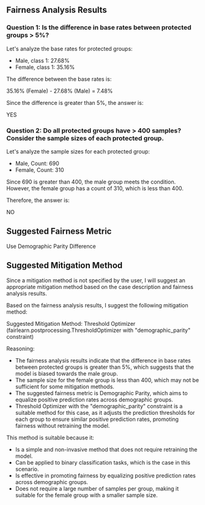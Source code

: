## Fairness Analysis Results

### Question 1: Is the difference in base rates between protected groups > 5%?

Let's analyze the base rates for protected groups:

* Male, class 1: 27.68%
* Female, class 1: 35.16%

The difference between the base rates is:

35.16% (Female) - 27.68% (Male) = 7.48%

Since the difference is greater than 5%, the answer is:

YES

### Question 2: Do all protected groups have > 400 samples? Consider the sample sizes of each protected group.

Let's analyze the sample sizes for each protected group:

* Male, Count: 690
* Female, Count: 310

Since 690 is greater than 400, the male group meets the condition. However, the female group has a count of 310, which is less than 400.

Therefore, the answer is:

NO

## Suggested Fairness Metric

Use Demographic Parity Difference

## Suggested Mitigation Method

Since a mitigation method is not specified by the user, I will suggest an appropriate mitigation method based on the case description and fairness analysis results.

Based on the fairness analysis results, I suggest the following mitigation method:

Suggested Mitigation Method: Threshold Optimizer (fairlearn.postprocessing.ThresholdOptimizer with "demographic_parity" constraint)

Reasoning:

* The fairness analysis results indicate that the difference in base rates between protected groups is greater than 5%, which suggests that the model is biased towards the male group.
* The sample size for the female group is less than 400, which may not be sufficient for some mitigation methods.
* The suggested fairness metric is Demographic Parity, which aims to equalize positive prediction rates across demographic groups.
* Threshold Optimizer with the "demographic_parity" constraint is a suitable method for this case, as it adjusts the prediction thresholds for each group to ensure similar positive prediction rates, promoting fairness without retraining the model.

This method is suitable because it:

* Is a simple and non-invasive method that does not require retraining the model.
* Can be applied to binary classification tasks, which is the case in this scenario.
* Is effective in promoting fairness by equalizing positive prediction rates across demographic groups.
* Does not require a large number of samples per group, making it suitable for the female group with a smaller sample size.
